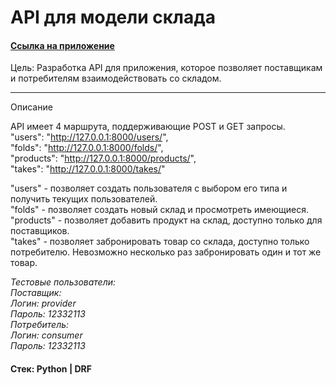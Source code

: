 # API для модели склада

#### [Ссылка на приложение](https://ivansitnikov1.pythonanywhere.com)

Цель: Разработка API для приложения, которое позволяет поставщикам и потребителям взаимодействовать со складом.

---

Описание

API имеет 4 маршрута, поддерживающие POST и GET запросы.  
"users": "http://127.0.0.1:8000/users/",  
"folds": "http://127.0.0.1:8000/folds/",  
"products": "http://127.0.0.1:8000/products/",  
"takes": "http://127.0.0.1:8000/takes/"  

"users" - позволяет создать пользователя с выбором его типа и получить текущих пользователей.  
"folds" - позволяет создать новый склад и просмотреть имеющиеся.  
"products" - позволяет добавить продукт на склад, доступно только для поставщиков.  
"takes" - позволяет забронировать товар со склада, доступно только потребителю. Невозможно несколько раз забронировать один и тот же товар.  

*Тестовые пользователи:  
Поставщик:  
Логин: provider  
Пароль: 12332113  
Потребитель:  
Логин: consumer  
Пароль: 12332113*  

#### Стек: Python | DRF

